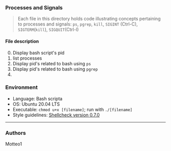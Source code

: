 ### Processes and Signals
> Each file in this directory holds code illustrating concepts pertaining to processes and signals: `ps`, `pgrep`, `kill`, `SIGINT` (Ctrl-C), `SIGTERM`(`kill`), `SIGQUIT`(Ctrl-l)

#### File description

0. Display bash script's pid
1. list processes
2. Display pid's related to bash using `ps`
3. Display pid's related to bash using `pgrep`
4. 

### Environment
* Language: Bash scripta
* OS: Ubuntu 20.04 LTS
* Executable: `chmod u+x [filename]`; run with `./[filename]`
* Style guidelines: [Shellcheck version 0.7.0](https://github.com/koalaman/shellcheck)

***
### Authors
Motteo1
